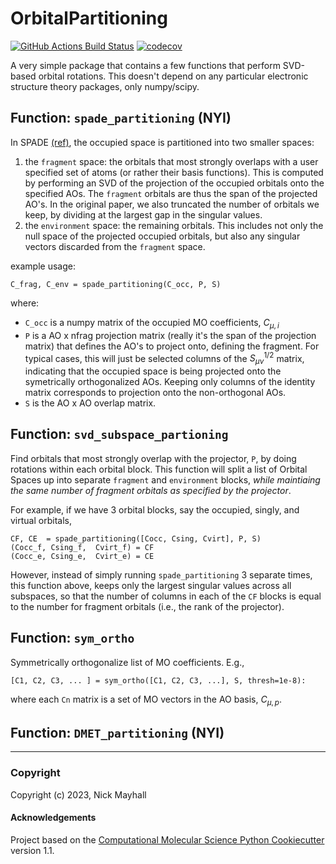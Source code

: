 OrbitalPartitioning
==============================
[//]: # (Badges)
[![GitHub Actions Build Status](https://github.com/nmayhall-vt/orbitalpartitioning/workflows/CI/badge.svg)](https://github.com/nmayhall-vt/orbitalpartitioning/actions?query=workflow%3ACI)
[![codecov](https://codecov.io/gh/nmayhall-vt/OrbitalPartitioning/branch/main/graph/badge.svg)](https://codecov.io/gh/nmayhall-vt/OrbitalPartitioning/branch/main)



A very simple package that contains a few functions that perform SVD-based orbital rotations. This doesn't depend on any particular electronic structure theory packages, only numpy/scipy. 

## Function: `spade_partitioning` (NYI)
In SPADE [(ref)](https://pubs.acs.org/doi/10.1021/acs.jctc.8b01112), the occupied space is partitioned into two smaller spaces:
1. the `fragment` space: 
the orbitals that most strongly overlaps with a user specified set of atoms (or rather their basis functions). This is computed by performing an SVD of the projection of the occupied orbitals onto the specified AOs. The `fragment` orbitals are thus the span of the projected AO's. In the original paper, we also truncated the number of orbitals we keep, by dividing at the largest gap in the singular values. 
2. the `environment` space: 
the remaining orbitals. This includes not only the null space of the projected occupied orbitals, but also any singular vectors discarded from the `fragment` space. 

example usage:

    C_frag, C_env = spade_partitioning(C_occ, P, S)

where:
- `C_occ` is a numpy matrix of the occupied MO coefficients, $C_{\mu,i}$
- `P` is a AO x nfrag projection matrix (really it's the span of the projection matrix) that defines the AO's to project onto, defining the fragment. For typical cases, this will just be selected columns of the $S^{1/2}_{\mu\nu}$ matrix, indicating that the occupied space is being projected onto the symetrically orthogonalized AOs. Keeping only columns of the identity matrix corresponds to projection onto the non-orthogonal AOs. 
- `S` is the AO x AO overlap matrix. 

## Function: `svd_subspace_partioning`
Find orbitals that most strongly overlap with the projector, `P`,  by doing rotations within each orbital block. This function will split a list of Orbital Spaces up into separate `fragment` and `environment` blocks, _while maintiaing the same number of fragment orbitals as specified by the projector_. 

For example, if we have 3 orbital blocks, say the occupied, singly, and virtual orbitals, 

    CF, CE  = spade_partitioning([Cocc, Csing, Cvirt], P, S)
    (Cocc_f, Csing_f,  Cvirt_f) = CF
    (Cocc_e, Csing_e,  Cvirt_e) = CE

However, instead of simply running `spade_partitioning` 3 separate times, this function above, keeps only the largest singular values across all subspaces, so that the number of columns in each of the `CF` blocks is equal to the number for fragment orbitals (i.e., the rank of the projector).

## Function: `sym_ortho`

Symmetrically orthogonalize list of MO coefficients. E.g., 


    [C1, C2, C3, ... ] = sym_ortho([C1, C2, C3, ...], S, thresh=1e-8):
    
where each `Cn` matrix is a set of MO vectors in the AO basis, $C_{\mu,p}$. 


## Function: `DMET_partitioning` (NYI)

---
### Copyright

Copyright (c) 2023, Nick Mayhall


#### Acknowledgements
 
Project based on the 
[Computational Molecular Science Python Cookiecutter](https://github.com/molssi/cookiecutter-cms) version 1.1.
